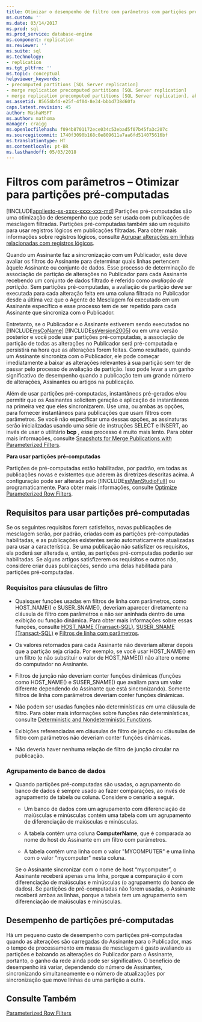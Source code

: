 ```yaml
---
title: Otimizar o desempenho de filtro com parâmetros com partições pré-computadas | Microsoft Docs
ms.custom: ''
ms.date: 03/14/2017
ms.prod: sql
ms.prod_service: database-engine
ms.component: replication
ms.reviewer: ''
ms.suite: sql
ms.technology:
- replication
ms.tgt_pltfrm: ''
ms.topic: conceptual
helpviewer_keywords:
- precomputed partitions [SQL Server replication]
- merge replication precomputed partitions [SQL Server replication]
- merge replication precomputed partitions [SQL Server replication], about precomputed partitions
ms.assetid: 85654bf4-e25f-4f04-8e34-bbbd738d60fa
caps.latest.revision: 45
author: MashaMSFT
ms.author: mathoma
manager: craigg
ms.openlocfilehash: f094b8701172ece034c53ebad5f07b45fa3c207c
ms.sourcegitcommit: 1740f3090b168c0e809611a7aa6fd514075616bf
ms.translationtype: HT
ms.contentlocale: pt-BR
ms.lasthandoff: 05/03/2018
---
```

# <a name="parameterized-filters---optimize-for-precomputed-partitions"></a>Filtros com parâmetros – Otimizar para partições pré-computadas
[!INCLUDE[appliesto-ss-xxxx-xxxx-xxx-md](../../../includes/appliesto-ss-xxxx-xxxx-xxx-md.md)]
  Partições pré-computadas são uma otimização de desempenho que pode ser usada com publicações de mesclagem filtradas. Partições pré-computadas também são um requisito para usar registros lógicos em publicações filtradas. Para obter mais informações sobre registros lógicos, consulte [Agrupar alterações em linhas relacionadas com registros lógicos](../../../relational-databases/replication/merge/group-changes-to-related-rows-with-logical-records.md).  
  
 Quando um Assinante faz a sincronização com um Publicador, este deve avaliar os filtros do Assinante para determinar quais linhas pertencem àquele Assinante ou conjunto de dados. Esse processo de determinação de associação de partição de alterações no Publicador para cada Assinante recebendo um conjunto de dados filtrado é referido como *avaliação de partição*. Sem partições pré-computadas, a avaliação de partição deve ser executada para cada alteração feita em uma coluna filtrada no Publicador desde a última vez que o Agente de Mesclagem foi executado em um Assinante específico e esse processo tem de ser repetido para cada Assinante que sincroniza com o Publicador.  
  
 Entretanto, se o Publicador e o Assinante estiverem sendo executados no [!INCLUDE[msCoName](../../../includes/msconame-md.md)] [!INCLUDE[ssVersion2005](../../../includes/ssversion2005-md.md)] ou em uma versão posterior e você pode usar partições pré-computadas, a associação de partição de todas as alterações no Publicador será pré-computada e persistirá na hora que as alterações forem feitas. Como resultado, quando um Assinante sincroniza com o Publicador, ele pode começar imediatamente a baixar as alterações relevantes à sua partição sem ter de passar pelo processo de avaliação de partição. Isso pode levar a um ganho significativo de desempenho quando a publicação tem um grande número de alterações, Assinantes ou artigos na publicação.  
  
 Além de usar partições pré-computadas, instantâneos pré-gerados e/ou permitir que os Assinantes solicitem geração e aplicação de instantâneos na primeira vez que eles sincronizarem. Use uma, ou ambas as opções, para fornecer instantâneos para publicações que usam filtros com parâmetros. Se você não especificar uma dessas opções, as assinaturas serão inicializadas usando uma série de instruções SELECT e INSERT, ao invés de usar o utilitário **bcp** , esse processo é muito mais lento. Para obter mais informações, consulte [Snapshots for Merge Publications with Parameterized Filters](../../../relational-databases/replication/snapshots-for-merge-publications-with-parameterized-filters.md).  
  
 **Para usar partições pré-computadas**  
  
 Partições de pré-computadas estão habilitadas, por padrão, em todas as publicações novas e existentes que aderem às diretrizes descritas acima. A configuração pode ser alterada pelo [!INCLUDE[ssManStudioFull](../../../includes/ssmanstudiofull-md.md)] ou programaticamente. Para obter mais informações, consulte [Optimize Parameterized Row Filters](../../../relational-databases/replication/publish/optimize-parameterized-row-filters.md).  
  
## <a name="requirements-for-using-precomputed-partitions"></a>Requisitos para usar partições pré-computadas  
 Se os seguintes requisitos forem satisfeitos, novas publicações de mesclagem serão, por padrão, criadas com as partições pré-computadas habilitadas, e as publicações existentes serão automaticamente atualizadas para usar a característica. Se uma publicação não satisfizer os requisitos, ela poderá ser alterada e, então, as partições pré-computadas poderão ser habilitadas. Se alguns artigos satisfizerem os requisitos e outros não, considere criar duas publicações, sendo uma delas habilitada para partições pré-computadas.  
  
### <a name="requirements-for-filter-clauses"></a>Requisitos para cláusulas de filtro  
  
-   Quaisquer funções usadas em filtros de linha com parâmetros, como HOST_NAME() e SUSER_SNAME(), deveriam aparecer diretamente na cláusula de filtro com parâmetros e não ser aninhada dentro de uma exibição ou função dinâmica. Para obter mais informações sobre essas funções, consulte [HOST_NAME &#40;Transact-SQL&#41;](../../../t-sql/functions/host-name-transact-sql.md), [SUSER_SNAME &#40;Transact-SQL&#41;](../../../t-sql/functions/suser-sname-transact-sql.md) e [Filtros de linha com parâmetros](../../../relational-databases/replication/merge/parameterized-filters-parameterized-row-filters.md).  
  
-   Os valores retornados para cada Assinante não deveriam alterar depois que a partição seja criada. Por exemplo, se você usar HOST_NAME() em um filtro (e não substituir o valor de HOST_NAME()) não altere o nome do computador no Assinante.  
  
-   Filtros de junção não deveriam conter funções dinâmicas (funções como HOST_NAME() e SUSER_SNAME() que avaliam para um valor diferente dependendo do Assinante que está sincronizando). Somente filtros de linha com parâmetros deveriam conter funções dinâmicas.  
  
-   Não podem ser usadas funções não determinísticas em uma cláusula de filtro. Para obter mais informações sobre funções não determinísticas, consulte [Deterministic and Nondeterministic Functions](../../../relational-databases/user-defined-functions/deterministic-and-nondeterministic-functions.md).  
  
-   Exibições referenciadas em cláusulas de filtro de junção ou cláusulas de filtro com parâmetros não deveriam conter funções dinâmicas.  
  
-   Não deveria haver nenhuma relação de filtro de junção circular na publicação.  
  
### <a name="database-collation"></a>Agrupamento de banco de dados  
  
-   Quando partições pré-computadas são usadas, o agrupamento do banco de dados é sempre usado ao fazer comparações, ao invés de agrupamento de tabela ou coluna. Considere o cenário a seguir.  
  
    -   Um banco de dados com um agrupamento com diferenciação de maiúsculas e minúsculas contém uma tabela com um agrupamento de diferenciação de maiúsculas e minúsculas.  
  
    -   A tabela contém uma coluna **ComputerName**, que é comparada ao nome do host do Assinante em um filtro com parâmetros.  
  
    -   A tabela contém uma linha com o valor "MYCOMPUTER" e uma linha com o valor "mycomputer" nesta coluna.  
  
     Se o Assinante sincronizar com o nome de host “mycomputer”, o Assinante receberá apenas uma linha, porque a comparação é com diferenciação de maiúsculas e minúsculas (o agrupamento do banco de dados). Se partições de pré-computadas não forem usadas, o Assinante receberá ambas as linhas, porque a tabela tem um agrupamento sem diferenciação de maiúsculas e minúsculas.  
  
## <a name="performance-of-precomputed-partitions"></a>Desempenho de partições pré-computadas  
 Há um pequeno custo de desempenho com partições pré-computadas quando as alterações são carregadas do Assinante para o Publicador, mas o tempo de processamento em massa de mesclagem é gasto avaliando as partições e baixando as alterações do Publicador para o Assinante, portanto, o ganho da rede ainda pode ser significativo. O benefício de desempenho irá variar, dependendo do número de Assinantes, sincronizando simultaneamente e o número de atualizações por sincronização que move linhas de uma partição a outra.  
  
## <a name="see-also"></a>Consulte Também  
 [Parameterized Row Filters](../../../relational-databases/replication/merge/parameterized-filters-parameterized-row-filters.md)  
  
  
